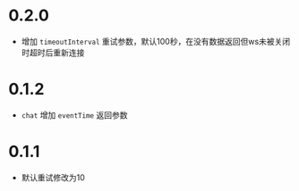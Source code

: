 # 0.2.0

- 增加 `timeoutInterval` 重试参数，默认100秒，在没有数据返回但ws未被关闭时超时后重新连接

# 0.1.2

- `chat` 增加 `eventTime` 返回参数

# 0.1.1

- 默认重试修改为10
